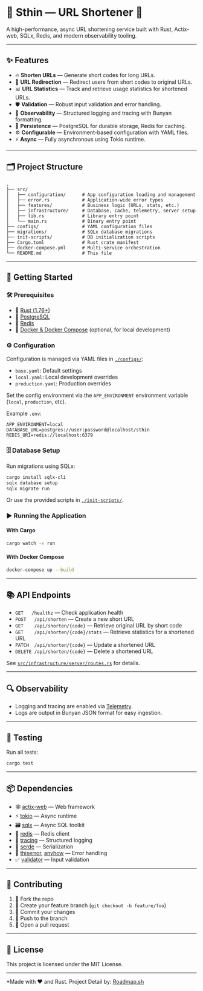 # 🔗 Sthin — URL Shortener 🚀

A high-performance, async URL shortening service built with Rust, Actix-web, SQLx, Redis, and modern observability tooling.

---

## ✨ Features

- 🔥 **Shorten URLs** — Generate short codes for long URLs.
- 🚦 **URL Redirection** — Redirect users from short codes to original URLs.
- 📊 **URL Statistics** — Track and retrieve usage statistics for shortened URLs.
- 🛡️ **Validation** — Robust input validation and error handling.
- 👀 **Observability** — Structured logging and tracing with Bunyan formatting.
- 💾 **Persistence** — PostgreSQL for durable storage, Redis for caching.
- ⚙️ **Configurable** — Environment-based configuration with YAML files.
- ⚡ **Async** — Fully asynchronous using Tokio runtime.

---

## 🗂️ Project Structure

```
.
├── src/
│   ├── configuration/      # App configuration loading and management
│   ├── error.rs            # Application-wide error types
│   ├── features/           # Business logic (URLs, stats, etc.)
│   ├── infrastructure/     # Database, cache, telemetry, server setup
│   ├── lib.rs              # Library entry point
│   └── main.rs             # Binary entry point
├── configs/                # YAML configuration files
├── migrations/             # SQLx database migrations
├── init-scripts/           # DB initialization scripts
├── Cargo.toml              # Rust crate manifest
├── docker-compose.yml      # Multi-service orchestration
└── README.md               # This file
```

---

## 🚀 Getting Started

### 🛠️ Prerequisites

- 🦀 [Rust (1.76+)](https://rustup.rs/)
- 🐘 [PostgreSQL](https://www.postgresql.org/)
- 🐳 [Redis](https://redis.io/)
- 🐋 [Docker & Docker Compose](https://docs.docker.com/compose/) (optional, for local development)

### ⚙️ Configuration

Configuration is managed via YAML files in [`./configs/`](configs/):

- `base.yaml`: Default settings
- `local.yaml`: Local development overrides
- `production.yaml`: Production overrides

Set the config environment via the `APP_ENVIRONMENT` environment variable (`local`, `production`, etc).

Example `.env`:

```
APP_ENVIRONMENT=local
DATABASE_URL=postgres://user:password@localhost/sthin
REDIS_URI=redis://localhost:6379
```

### 🗄️ Database Setup

Run migrations using SQLx:

```sh
cargo install sqlx-cli
sqlx database setup
sqlx migrate run
```

Or use the provided scripts in [`./init-scripts/`](init-scripts/).

### ▶️ Running the Application

#### With Cargo

```sh
cargo watch -x run
```

#### With Docker Compose

```sh
docker-compose up --build
```

---

## 📚 API Endpoints

- `GET   /healthz` — Check application health
- `POST   /api/shorten` — Create a new short URL
- `GET    /api/shorten/{code}` — Retrieve original URL by short code
- `GET    /api/shorten/{code}/stats` — Retrieve statistics for a shortened URL
- `PATCH  /api/shorten/{code}` — Update a shortened URL
- `DELETE /api/shorten/{code}` — Delete a shortened URL

See [`src/infrastructure/server/routes.rs`](src/infrastructure/server/routes.rs) for details.

---

## 🔍 Observability

- Logging and tracing are enabled via [Telemetry](src/infrastructure/telemetry/telemetry.rs).
- Logs are output in Bunyan JSON format for easy ingestion.

---

## 🧪 Testing

Run all tests:

```sh
cargo test
```

---

## 📦 Dependencies

- 🕸️ [actix-web](https://crates.io/crates/actix-web) — Web framework
- ⚡ [tokio](https://crates.io/crates/tokio) — Async runtime
- 🗃️ [sqlx](https://crates.io/crates/sqlx) — Async SQL toolkit
- 🧠 [redis](https://crates.io/crates/redis) — Redis client
- 📝 [tracing](https://crates.io/crates/tracing) — Structured logging
- 🔄 [serde](https://crates.io/crates/serde) — Serialization
- 🛑 [thiserror](https://crates.io/crates/thiserror), [anyhow](https://crates.io/crates/anyhow) — Error handling
- ✅ [validator](https://crates.io/crates/validator) — Input validation

---

## 🤝 Contributing

1. 🍴 Fork the repo
2. 🌱 Create your feature branch (`git checkout -b feature/foo`)
3. 💾 Commit your changes
4. 🚀 Push to the branch
5. 📝 Open a pull request

---

## 📄 License

This project is licensed under the MIT License.

---

\*Made with ❤️ and Rust. Project Detail by: [Roadmap.sh](https://roadmap.sh/projects/url-shortening-service)
